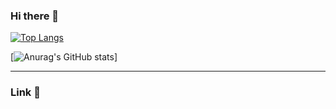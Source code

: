### Hi there 👋
[![Top Langs](https://github-readme-stats-git-masterrstaa-rickstaa.vercel.app/api/top-langs/?username=ihj04982&langs_count=8)](https://github.com/ihj04982/github-readme-stats)

[![Anurag's GitHub stats](https://github-readme-stats-git-masterrstaa-rickstaa.vercel.app/api?username=ihj04982)]
****
### Link 🔗


<!--
**ihj04982/ihj04982** is a ✨ _special_ ✨ repository because its `README.md` (this file) appears on your GitHub profile.


Here are some ideas to get you started:

- 🔭 I’m currently working on ...
- 🌱 I’m currently learning ...
- 👯 I’m looking to collaborate on ...
- 🤔 I’m looking for help with ...
- 💬 Ask me about ...
- 📫 How to reach me: ...
- 😄 Pronouns: ...
- ⚡ Fun fact: ...
-->
